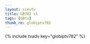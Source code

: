 ```yaml
--- 
layout: sieutv
title: GB782 s1
tags: [GBtv]
thumb_re: globiptv782
---
```

{% include tvadv key="globiptv782" %} 

